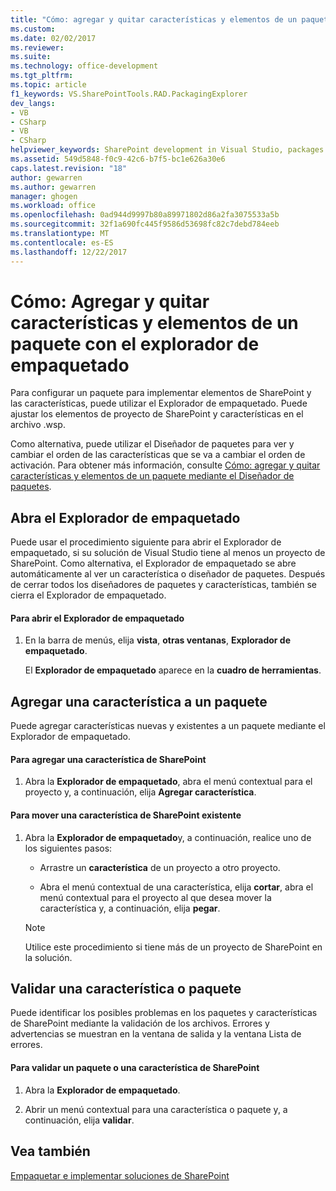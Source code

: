 ```yaml
---
title: "Cómo: agregar y quitar características y elementos de un paquete mediante el Explorador de empaquetado | Documentos de Microsoft"
ms.custom: 
ms.date: 02/02/2017
ms.reviewer: 
ms.suite: 
ms.technology: office-development
ms.tgt_pltfrm: 
ms.topic: article
f1_keywords: VS.SharePointTools.RAD.PackagingExplorer
dev_langs:
- VB
- CSharp
- VB
- CSharp
helpviewer_keywords: SharePoint development in Visual Studio, packages
ms.assetid: 549d5848-f0c9-42c6-b7f5-bc1e626a30e6
caps.latest.revision: "18"
author: gewarren
ms.author: gewarren
manager: ghogen
ms.workload: office
ms.openlocfilehash: 0ad944d9997b80a89971802d86a2fa3075533a5b
ms.sourcegitcommit: 32f1a690fc445f9586d53698fc82c7debd784eeb
ms.translationtype: MT
ms.contentlocale: es-ES
ms.lasthandoff: 12/22/2017
---
```

# <a name="how-to-add-and-remove-features-and-items-to-a-package-by-using-the-packaging-explorer"></a>Cómo: Agregar y quitar características y elementos de un paquete con el explorador de empaquetado
  Para configurar un paquete para implementar elementos de SharePoint y las características, puede utilizar el Explorador de empaquetado. Puede ajustar los elementos de proyecto de SharePoint y características en el archivo .wsp.  
  
 Como alternativa, puede utilizar el Diseñador de paquetes para ver y cambiar el orden de las características que se va a cambiar el orden de activación. Para obtener más información, consulte [Cómo: agregar y quitar características y elementos de un paquete mediante el Diseñador de paquetes](../sharepoint/how-to-add-and-remove-features-and-items-to-a-package-by-using-the-package-designer.md).  
  
## <a name="opening-the-packaging-explorer"></a>Abra el Explorador de empaquetado  
 Puede usar el procedimiento siguiente para abrir el Explorador de empaquetado, si su solución de Visual Studio tiene al menos un proyecto de SharePoint. Como alternativa, el Explorador de empaquetado se abre automáticamente al ver un característica o diseñador de paquetes. Después de cerrar todos los diseñadores de paquetes y características, también se cierra el Explorador de empaquetado.  
  
#### <a name="to-open-the-packaging-explorer"></a>Para abrir el Explorador de empaquetado  
  
1.  En la barra de menús, elija **vista**, **otras ventanas**, **Explorador de empaquetado**.  
  
     El **Explorador de empaquetado** aparece en la **cuadro de herramientas**.  
  
## <a name="adding-a-feature-to-a-package"></a>Agregar una característica a un paquete  
 Puede agregar características nuevas y existentes a un paquete mediante el Explorador de empaquetado.  
  
#### <a name="to-add-a-sharepoint-feature"></a>Para agregar una característica de SharePoint  
  
1.  Abra la **Explorador de empaquetado**, abra el menú contextual para el proyecto y, a continuación, elija **Agregar característica**.  
  
#### <a name="to-move-an-existing-sharepoint-feature"></a>Para mover una característica de SharePoint existente  
  
1.  Abra la **Explorador de empaquetado**y, a continuación, realice uno de los siguientes pasos:  
  
    -   Arrastre un **característica** de un proyecto a otro proyecto.  
  
    -   Abra el menú contextual de una característica, elija **cortar**, abra el menú contextual para el proyecto al que desea mover la característica y, a continuación, elija **pegar**.  
  
    > [!NOTE]  
    >  Utilice este procedimiento si tiene más de un proyecto de SharePoint en la solución.  
  
## <a name="validating-a-feature-or-package"></a>Validar una característica o paquete  
 Puede identificar los posibles problemas en los paquetes y características de SharePoint mediante la validación de los archivos. Errores y advertencias se muestran en la ventana de salida y la ventana Lista de errores.  
  
#### <a name="to-validate-a-sharepoint-feature-or-package"></a>Para validar un paquete o una característica de SharePoint  
  
1.  Abra la **Explorador de empaquetado**.  
  
2.  Abrir un menú contextual para una característica o paquete y, a continuación, elija **validar**.  
  
## <a name="see-also"></a>Vea también  
 [Empaquetar e implementar soluciones de SharePoint](../sharepoint/packaging-and-deploying-sharepoint-solutions.md)  
  
  